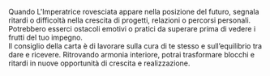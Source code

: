 Quando L'Imperatrice rovesciata appare nella posizione del futuro, segnala ritardi o difficoltà nella crescita di progetti, relazioni o percorsi personali. Potrebbero esserci ostacoli emotivi o pratici da superare prima di vedere i frutti del tuo impegno.  
Il consiglio della carta è di lavorare sulla cura di te stesso e sull’equilibrio tra dare e ricevere. Ritrovando armonia interiore, potrai trasformare blocchi e ritardi in nuove opportunità di crescita e realizzazione.
